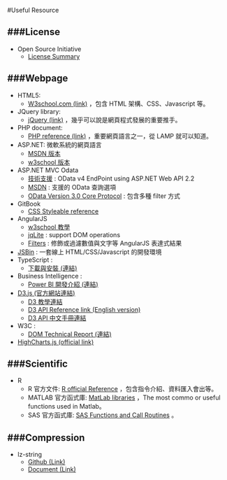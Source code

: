 #Useful Resource

<script type="text/javascript" src="gitbook/app.js"></script>
<script type="text/javascript" src="js/general.js"></script>

###License
---
* Open Source Initiative
  * [License Summary](https://opensource.org/licenses/alphabetical)

###Webpage
---
* HTML5:
  * [W3school.com (link)](http://www.w3schools.com/) ，包含 HTML 架構、CSS、Javascript 等。
* JQuery library: 
  * [jQuery (link)](http://jquery.com/) ，幾乎可以說是網頁程式發展的重要推手。
* PHP document:
  * [PHP reference (link)](http://php.net/manual/en/language.references.php) ，重要網頁語言之一，從 LAMP 就可以知道。
* ASP.NET: 微軟系統的網頁語言
  * [MSDN 版本](https://msdn.microsoft.com/zh-tw/library/ms178463.aspx)
  * [w3school 版本](http://www.w3schools.com/aspnet/webpages_ref_classes.asp)
* ASP.NET MVC Odata
  * [技術支援](http://www.asp.net/web-api/overview/odata-support-in-aspnet-web-api/odata-v4/create-an-odata-v4-endpoint) : OData v4 EndPoint using ASP.NET Web API 2.2
  * [MSDN](https://msdn.microsoft.com/library/azure/gg312156.aspx) : 支援的 OData 查詢選項
  * [OData Version 3.0 Core Protocol](http://www.odata.org/documentation/odata-version-3-0/odata-version-3-0-core-protocol/) : 包含多種 filter 方式 
* GitBook
  * [CSS Styleable reference](http://highlightjs.readthedocs.org/en/latest/css-classes-reference.html)
* AngularJS
  * [w3school 教學](http://www.w3schools.com/angular/angular_intro.asp)
  * [jqLite](https://docs.angularjs.org/api/ng/function/angular.element) : support DOM operations
  * [Filters](http://docs.angularjs.org/guide/dev_guide.templates.filters) : 修飾或過濾數值與文字等 AngularJS 表達式結果
* [JSBin](http://jsbin.com/?html,output) : 一套線上 HTML/CSS/Javascript 的開發環境
* TypeScript :
  * [下載與安裝 (連結)](http://www.typescriptlang.org/)
* Business Intelligence :
  * [Power BI 開發介紹 (連結)](https://www.youtube.com/watch?v=Aa2YLRW5CKo)
* [D3.js (官方網站連結)](https://d3js.org/)
  * [D3 教學連結](https://github.com/mbostock/d3/wiki/Tutorials)
  * [D3 API Reference link (English version)](https://github.com/mbostock/d3/wiki/API-Reference)
  * [D3 API 中文手冊連結](https://github.com/mbostock/d3/wiki/API--%E4%B8%AD%E6%96%87%E6%89%8B%E5%86%8C)
* W3C :
  * [DOM Technical Report (連結)](https://www.w3.org/DOM/DOMTR)
* [HighCharts.js (official link)](http://www.highcharts.com/)

###Scientific
---
* R
  * R 官方文件: [R official Reference](https://cran.r-project.org/manuals.html) ，包含指令介紹、資料匯入會出等。
  * MATLAB 官方函式庫: [MatLab libraries](http://www.mathworks.com/help/matlab/functionlist.html?requestedDomain=www.mathworks.com) ，The most commo or useful functions used in Matlab。
  * SAS 官方函式庫: [SAS Functions and Call Routines](http://support.sas.com/documentation/cdl/en/lrdict/64316/HTML/default/viewer.htm#a000245852.htm) 。


###Compression
---
* lz-string
  * [Github (Link)](https://github.com/pieroxy/lz-string)
  * [Document (Link)](http://pieroxy.net/blog/pages/lz-string/index.html)











